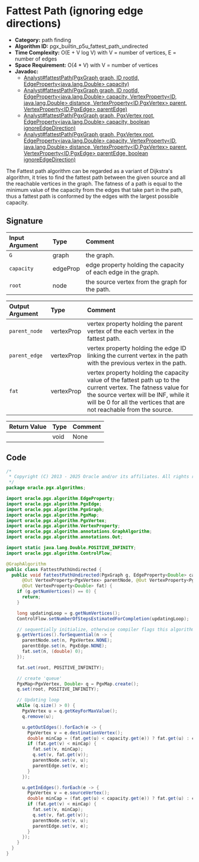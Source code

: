 # Fattest Path (ignoring edge directions)

- **Category:** path finding
- **Algorithm ID:** pgx_builtin_p5u_fattest_path_undirected
- **Time Complexity:** O(E + V log V) with V = number of vertices, E = number of edges
- **Space Requirement:** O(4 * V) with V = number of vertices
- **Javadoc:**
  - [Analyst#fattestPath(PgxGraph graph, ID rootId, EdgeProperty<java.lang.Double> capacity)](https://docs.oracle.com/en/database/oracle/property-graph/25.1/spgjv/oracle/pgx/api/Analyst.html#fattestPath_oracle_pgx_api_PgxGraph_ID_oracle_pgx_api_EdgeProperty_)
  - [Analyst#fattestPath(PgxGraph graph, ID rootId, EdgeProperty<java.lang.Double> capacity, VertexProperty<ID,​java.lang.Double> distance, VertexProperty<ID,​PgxVertex<ID>> parent, VertexProperty<ID,​PgxEdge> parentEdge)](https://docs.oracle.com/en/database/oracle/property-graph/25.1/spgjv/oracle/pgx/api/Analyst.html#fattestPath_oracle_pgx_api_PgxGraph_ID_oracle_pgx_api_EdgeProperty_oracle_pgx_api_VertexProperty_oracle_pgx_api_VertexProperty_oracle_pgx_api_VertexProperty_)
  - [Analyst#fattestPath(PgxGraph graph, PgxVertex<ID> root, EdgeProperty<java.lang.Double> capacity, boolean ignoreEdgeDirection)](https://docs.oracle.com/en/database/oracle/property-graph/25.1/spgjv/oracle/pgx/api/Analyst.html#fattestPath_oracle_pgx_api_PgxGraph_oracle_pgx_api_PgxVertex_oracle_pgx_api_EdgeProperty_boolean_)
  - [Analyst#fattestPath(PgxGraph graph, PgxVertex<ID> root, EdgeProperty<java.lang.Double> capacity, VertexProperty<ID,​java.lang.Double> distance, VertexProperty<ID,​PgxVertex<ID>> parent, VertexProperty<ID,​PgxEdge> parentEdge, boolean ignoreEdgeDirection)](https://docs.oracle.com/en/database/oracle/property-graph/25.1/spgjv/oracle/pgx/api/Analyst.html#fattestPath_oracle_pgx_api_PgxGraph_oracle_pgx_api_PgxVertex_oracle_pgx_api_EdgeProperty_oracle_pgx_api_VertexProperty_oracle_pgx_api_VertexProperty_oracle_pgx_api_VertexProperty_boolean_)

The Fattest path algorithm can be regarded as a variant of Dijkstra's algorithm, it tries to find the fattest path between the given source and all the reachable vertices in the graph. The fatness of a path is equal to the minimum value of the capacity from the edges that take part in the path, thus a fattest path is conformed by the edges with the largest possible capacity.

## Signature

| Input Argument | Type | Comment |
| :--- | :--- | :--- |
| `G` | graph | the graph. |
| `capacity` | edgeProp<double> | edge property holding the capacity of each edge in the graph. |
| `root` | node | the source vertex from the graph for the path. |

| Output Argument | Type | Comment |
| :--- | :--- | :--- |
| `parent_node` | vertexProp<node> | vertex property holding the parent vertex of the each vertex in the fattest path. |
| `parent_edge` | vertexProp<edge> | vertex property holding the edge ID linking the current vertex in the path with the previous vertex in the path. |
| `fat` | vertexProp<double> | vertex property holding the capacity value of the fattest path up to the current vertex. The fatness value for the source vertex will be INF, while it will be 0 for all the vertices that are not reachable from the source. |

| Return Value | Type | Comment |
| :--- | :--- | :--- |
| | void | None |

## Code

```java
/*
 * Copyright (C) 2013 - 2025 Oracle and/or its affiliates. All rights reserved.
 */
package oracle.pgx.algorithms;

import oracle.pgx.algorithm.EdgeProperty;
import oracle.pgx.algorithm.PgxEdge;
import oracle.pgx.algorithm.PgxGraph;
import oracle.pgx.algorithm.PgxMap;
import oracle.pgx.algorithm.PgxVertex;
import oracle.pgx.algorithm.VertexProperty;
import oracle.pgx.algorithm.annotations.GraphAlgorithm;
import oracle.pgx.algorithm.annotations.Out;

import static java.lang.Double.POSITIVE_INFINITY;
import oracle.pgx.algorithm.ControlFlow;

@GraphAlgorithm
public class FattestPathUndirected {
  public void fattestPathUndirected(PgxGraph g, EdgeProperty<Double> capacity, PgxVertex root,
      @Out VertexProperty<PgxVertex> parentNode, @Out VertexProperty<PgxEdge> parentEdge,
      @Out VertexProperty<Double> fat) {
    if (g.getNumVertices() == 0) {
      return;
    }

    long updatingLoop = g.getNumVertices();
    ControlFlow.setNumberOfStepsEstimatedForCompletion(updatingLoop);

    // sequentially initialize, otherwise compiler flags this algorithm as parallel in nature
    g.getVertices().forSequential(n -> {
      parentNode.set(n, PgxVertex.NONE);
      parentEdge.set(n, PgxEdge.NONE);
      fat.set(n, (double) 0);
    });

    fat.set(root, POSITIVE_INFINITY);

    // create 'queue'
    PgxMap<PgxVertex, Double> q = PgxMap.create();
    q.set(root, POSITIVE_INFINITY);

    // Updating loop
    while (q.size() > 0) {
      PgxVertex u = q.getKeyForMaxValue();
      q.remove(u);

      u.getOutEdges().forEach(e -> {
        PgxVertex v = e.destinationVertex();
        double minCap = (fat.get(u) < capacity.get(e)) ? fat.get(u) : capacity.get(e);
        if (fat.get(v) < minCap) {
          fat.set(v, minCap);
          q.set(v, fat.get(v));
          parentNode.set(v, u);
          parentEdge.set(v, e);
        }
      });

      u.getInEdges().forEach(e -> {
        PgxVertex v = e.sourceVertex();
        double minCap = (fat.get(u) < capacity.get(e)) ? fat.get(u) : capacity.get(e);
        if (fat.get(v) < minCap) {
          fat.set(v, minCap);
          q.set(v, fat.get(v));
          parentNode.set(v, u);
          parentEdge.set(v, e);
        }
      });
    }
  }
}
```
